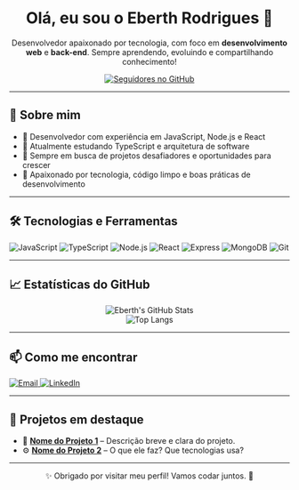 <!-- README PROFISSIONAL DE PERFIL GITHUB -->

<h1 align="center">Olá, eu sou o Eberth Rodrigues 👋</h1>

<p align="center">
  Desenvolvedor apaixonado por tecnologia, com foco em <strong>desenvolvimento web</strong> e <strong>back-end</strong>. Sempre aprendendo, evoluindo e compartilhando conhecimento!
</p>

<p align="center">
  <a href="https://github.com/EberthRodrigues?tab=followers">
    <img 
      alt="Seguidores no GitHub"
      src="https://custom-icon-badges.demolab.com/github/followers/EberthRodrigues?color=236ad3&labelColor=1155ba&style=for-the-badge&logo=github&label=Seguidores&logoColor=white"
    />
  </a>
</p>

---

## 🚀 Sobre mim

- 💼 Desenvolvedor com experiência em JavaScript, Node.js e React
- 🌱 Atualmente estudando TypeScript e arquitetura de software
- 🔭 Sempre em busca de projetos desafiadores e oportunidades para crescer
- 🧠 Apaixonado por tecnologia, código limpo e boas práticas de desenvolvimento

---

## 🛠️ Tecnologias e Ferramentas

<div align="left">
  
![JavaScript](https://images.prismic.io/blogjavascript/2a36f42b-491c-4175-9eda-e974f685eb21_1.jpg?auto=compress,format)
![TypeScript](https://img.shields.io/badge/-TypeScript-3178C6?style=for-the-badge&logo=typescript&logoColor=white)
![Node.js](https://img.shields.io/badge/-Node.js-339933?style=for-the-badge&logo=node.js&logoColor=white)
![React](https://img.shields.io/badge/-React-61DAFB?style=for-the-badge&logo=react&logoColor=black)
![Express](https://img.shields.io/badge/-Express-000000?style=for-the-badge&logo=express&logoColor=white)
![MongoDB](https://img.shields.io/badge/-MongoDB-47A248?style=for-the-badge&logo=mongodb&logoColor=white)
![Git](https://img.shields.io/badge/-Git-F05032?style=for-the-badge&logo=git&logoColor=white)

</div>

---

## 📈 Estatísticas do GitHub

<div align="center">

![Eberth's GitHub Stats](https://github-readme-stats.vercel.app/api?username=EberthRodrigues&show_icons=true&theme=tokyonight&hide_border=true)
<br />
![Top Langs](https://github-readme-stats.vercel.app/api/top-langs/?username=EberthRodrigues&layout=compact&theme=tokyonight&hide_border=true)

</div>

---

## 📫 Como me encontrar

<p>
  <a href="mailto:seuemail@gmail.com">
    <img alt="Email" src="https://img.shields.io/badge/Email-D14836?style=for-the-badge&logo=gmail&logoColor=white" />
  </a>
  <a href="https://www.linkedin.com/in/seuusuario/">
    <img alt="LinkedIn" src="https://img.shields.io/badge/LinkedIn-0077B5?style=for-the-badge&logo=linkedin&logoColor=white" />
  </a>
</p>

---

## 🌟 Projetos em destaque

- 🔧 **[Nome do Projeto 1](https://github.com/EberthRodrigues/NomeDoProjeto)** – Descrição breve e clara do projeto.
- ⚙️ **[Nome do Projeto 2](https://github.com/EberthRodrigues/NomeDoProjeto)** – O que ele faz? Que tecnologias usa?

---

<p align="center">✨ Obrigado por visitar meu perfil! Vamos codar juntos. 🚀</p>
